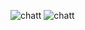 ![chatt](https://user-images.githubusercontent.com/108029724/200849690-9f478e17-e5c9-48f5-9209-c29f3a6efaaa.PNG)
![chatt](https://user-images.githubusercontent.com/108029724/200856274-8f99a28a-5124-4e80-9a2f-02d176f43b76.PNG)

